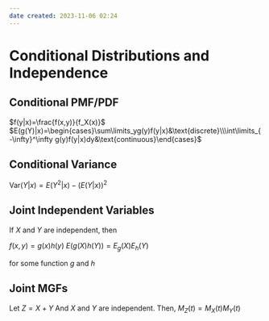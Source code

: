 ```yaml
---
date created: 2023-11-06 02:24
---
```


# Conditional Distributions and Independence

## Conditional PMF/PDF

$f(y|x)=\frac{f(x,y)}{f_X(x)}$
$E(g(Y)|x)=\begin{cases}\sum\limits_yg(y)f(y|x)&\text{discrete}\\\int\limits_{-\infty}^\infty g(y)f(y|x)dy&\text{continuous}\end{cases}$

## Conditional Variance

$\text{Var}(Y|x)=E(Y^2|x)-(E(Y|x))^2$

## Joint Independent Variables

If $X$ and $Y$ are independent, then

$f(x,y)=g(x)h(y)$
$E(g(X)h(Y))=E_g(X)E_h(Y)$

for some function $g$ and $h$

## Joint MGFs

Let $Z=X+Y$
And $X$ and $Y$ are independent. Then,
$M_Z(t)=M_X(t)M_Y(t)$
